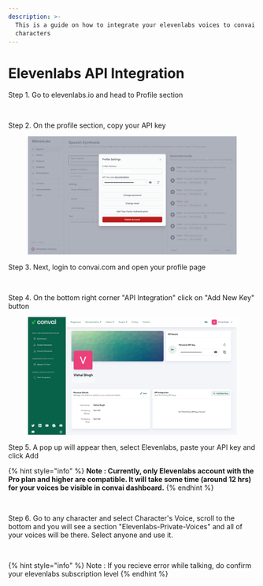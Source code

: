 ```yaml
---
description: >-
  This is a guide on how to integrate your elevenlabs voices to convai
  characters
---
```


# Elevenlabs API Integration

Step 1.  Go to elevenlabs.io and head to Profile section

<figure><img src="https://files.gitbook.com/v0/b/gitbook-x-prod.appspot.com/o/spaces%2FtvHXv9Cpl8QzA5tY9MJh%2Fuploads%2FTXs8m6sfTkHUGY88wCg1%2FScreenshot%202024-02-06%20at%206.40.25%E2%80%AFPM.png?alt=media&#x26;token=81ef9ec3-862f-43ab-bce4-80c04276894c" alt=""><figcaption></figcaption></figure>

Step 2. On the profile section, copy your API key

<figure><img src="../.gitbook/assets/Untitled design.png" alt=""><figcaption></figcaption></figure>

Step 3. Next, login to convai.com and open your profile page

<figure><img src="https://files.gitbook.com/v0/b/gitbook-x-prod.appspot.com/o/spaces%2FtvHXv9Cpl8QzA5tY9MJh%2Fuploads%2FAJxT96IvZIPOhEMg3M5G%2FScreenshot%202024-02-06%20at%206.45.04%E2%80%AFPM.png?alt=media&#x26;token=9103ac42-6597-48d8-8e0f-c429acfaaa49" alt=""><figcaption></figcaption></figure>

Step 4. On the bottom right corner "API Integration" click on "Add New Key" button

<figure><img src="../.gitbook/assets/Untitled design (1).png" alt=""><figcaption></figcaption></figure>

Step 5. A pop up will appear then, select Elevenlabs, paste your API key and click Add

{% hint style="info" %}
**Note : Currently, only Elevenlabs account with the Pro plan and higher are compatible. It will take some time (around 12 hrs) for your voices be visible in convai dashboard.**
{% endhint %}

<figure><img src="https://files.gitbook.com/v0/b/gitbook-x-prod.appspot.com/o/spaces%2FtvHXv9Cpl8QzA5tY9MJh%2Fuploads%2Fs8EbPIU1l9PpKRJNuseC%2FScreenshot%202024-02-06%20at%206.48.43%E2%80%AFPM.png?alt=media&#x26;token=774991bb-c41a-4743-afed-6e0094850c81" alt=""><figcaption></figcaption></figure>

Step 6. Go to any character and select Character's Voice, scroll to the bottom and you will see a section "Elevenlabs-Private-Voices" and all of your voices will be there. Select anyone and use it.

<figure><img src="https://files.gitbook.com/v0/b/gitbook-x-prod.appspot.com/o/spaces%2FtvHXv9Cpl8QzA5tY9MJh%2Fuploads%2FS9INCC48hKOpkP85fLXI%2FScreenshot%202024-02-06%20at%207.04.09%E2%80%AFPM.png?alt=media&#x26;token=f0168791-2e67-49fe-bc8b-21eee468870b" alt=""><figcaption></figcaption></figure>

{% hint style="info" %}
Note : If you recieve error while talking, do confirm your elevenlabs subscription level
{% endhint %}
